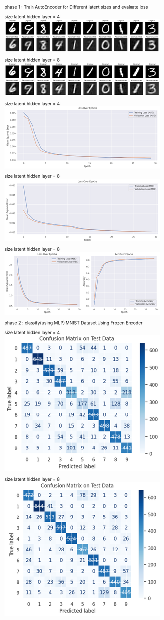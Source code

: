 phase 1 : Train AutoEncoder for Different latent sizes and evaluate loss

size latent hidden layer = 4 
![proj_img](images/size4hidden.png)

size latent hidden layer = 8
![proj_img](images/size8hidden.png)

size latent hidden layer = 4 
![proj_img](images/MSEsize4.png)

size latent hidden layer = 8 
![proj_img](images/MSEsize8.png)

size latent hidden layer = 8 
![proj_img](images/accuracysize8.png)

phase 2 : classify(using MLP) MNIST Dataset Using Frozen Encoder 

size latent hidden layer = 4 
![proj_img](images/confusionsize4.png)

size latent hidden layer = 8 
![proj_img](images/confusionsize8.png)
